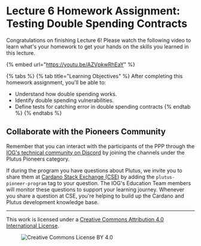 # Lecture 6 Homework Assignment: Testing Double Spending Contracts 

Congratulations on finishing Lecture 6! Please watch the following video to learn what's your homework to get your hands on the skills you learned in this lecture.

{% embed url="https://youtu.be/AZVpkwRhEaY" %}

{% tabs %}
{% tab title="Learning Objectives" %}
After completing this homework assignment, you'll be able to:

* Understand how double spending works.
* Identify double spending vulnerabilities.
* Define tests for catching error in double spending contracts
{% endtab %}
{% endtabs %}

## Collaborate with the Pioneers Community

Remember that you can interact with the participants of the PPP through the [IOG's technical community on Discord](https://discord.gg/inputoutput) by joining the channels under the Plutus Pioneers category.

If during the program you have questions about Plutus, we invite you to share them at [Cardano Stack Exchange (CSE)](https://cardano.stackexchange.com/) by adding the `plutus-pioneer-program` tag to your question. The IOG's Education Team members will monitor these questions to support your learning journey. Whenever you share a question at CSE, you're helping to build up the Cardano and Plutus development knowledge base.

---

This work is licensed under a [Creative Commons Attribution 4.0 International License](http://creativecommons.org/licenses/by/4.0/).

<figure><img src="https://i.creativecommons.org/l/by/4.0/88x31.png" alt="Creative Commons License BY 4.0"></figure>